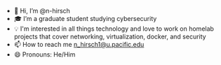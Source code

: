 - 👋 Hi, I’m @n-hirsch
- 🎓 I’m a graduate student studying cybersecurity
- 💡 I'm interested in all things technology and love to work on homelab projects that cover networking, virtualization, docker, and security 
- 📫 How to reach me n_hirsch1@u.pacific.edu
- 😄 Pronouns: He/Him


<!---
n-hirsch/n-hirsch is a ✨ special ✨ repository because its `README.md` (this file) appears on your GitHub profile.
You can click the Preview link to take a look at your changes.
--->
